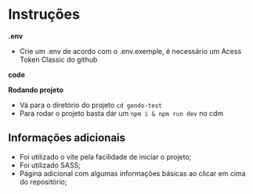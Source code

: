 # Instruções

<strong>.env</strong>
* Crie um .env de acordo com o .env.exemple, é necessário um Acess Token Classic do github 

<strong>code</strong>

<strong>Rodando projeto</strong>
* Vá para o diretório do projeto `cd gendo-test`
* Para rodar o projeto basta dar um `npm i & npm run dev` no cdm

## Informações adicionais
* Foi utilizado o vite pela facilidade de iniciar o projeto;
* Foi utilizado SASS;
* Página adicional com algumas informações básicas ao clicar em cima do repositório;

